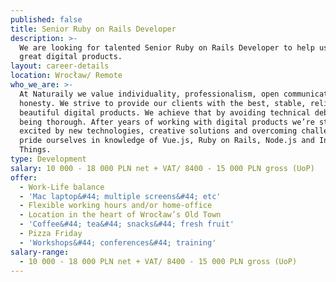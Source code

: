 ```yaml
---
published: false
title: Senior Ruby on Rails Developer
description: >-
  We are looking for talented Senior Ruby on Rails Developer to help us build
  great digital products.
layout: career-details
location: Wrocław/ Remote
who_we_are: >-
  At Naturaily we value individuality, professionalism, open communication and
  honesty. We strive to provide our clients with the best, stable, reliable and
  beautiful digital products. We achieve that by avoiding technical debt and
  being thorough. After years of working with digital products we’re still
  excited by new technologies, creative solutions and overcoming challenges. We
  pride ourselves in knowledge of Vue.js, Ruby on Rails, Node.js and Internet of
  Things.
type: Development
salary: 10 000 - 18 000 PLN net + VAT/ 8400 - 15 000 PLN gross (UoP)
offer:
  - Work-Life balance
  - 'Mac laptop&#44; multiple screens&#44; etc'
  - Flexible working hours and/or home-office
  - Location in the heart of Wrocław’s Old Town
  - 'Coffee&#44; tea&#44; snacks&#44; fresh fruit'
  - Pizza Friday
  - 'Workshops&#44; conferences&#44; training'
salary-range:
  - 10 000 - 18 000 PLN net + VAT/ 8400 - 15 000 PLN gross (UoP)
---
```


